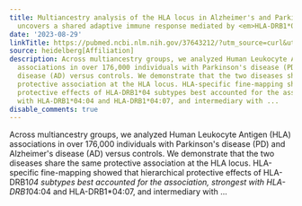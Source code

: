 ```yaml
---
title: Multiancestry analysis of the HLA locus in Alzheimer's and Parkinson's diseases
  uncovers a shared adaptive immune response mediated by <em>HLA-DRB1*04</em> subtypes
date: '2023-08-29'
linkTitle: https://pubmed.ncbi.nlm.nih.gov/37643212/?utm_source=curl&utm_medium=rss&utm_campaign=pubmed-2&utm_content=1FakS-2QOkCT8HsMOQP1bCRQ4YzyumYOmxmF0moLsQ3dFB1E9V&fc=20220326224207&ff=20230829193420&v=2.17.9.post6+86293ac
source: heidelberg[Affiliation]
description: Across multiancestry groups, we analyzed Human Leukocyte Antigen (HLA)
  associations in over 176,000 individuals with Parkinson's disease (PD) and Alzheimer's
  disease (AD) versus controls. We demonstrate that the two diseases share the same
  protective association at the HLA locus. HLA-specific fine-mapping showed that hierarchical
  protective effects of HLA-DRB1*04 subtypes best accounted for the association, strongest
  with HLA-DRB1*04:04 and HLA-DRB1*04:07, and intermediary with ...
disable_comments: true
---
```

Across multiancestry groups, we analyzed Human Leukocyte Antigen (HLA) associations in over 176,000 individuals with Parkinson's disease (PD) and Alzheimer's disease (AD) versus controls. We demonstrate that the two diseases share the same protective association at the HLA locus. HLA-specific fine-mapping showed that hierarchical protective effects of HLA-DRB1*04 subtypes best accounted for the association, strongest with HLA-DRB1*04:04 and HLA-DRB1*04:07, and intermediary with ...